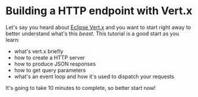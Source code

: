 # Building a HTTP endpoint with Vert.x

Let's say you heard about [Eclipse Vert.x](http://vertx.io) and you want to start right away to better understand what's this _beast_. This tutorial is a good start as you learn:

* what's vert.x briefly
* how to create a HTTP server
* how to produce JSON responses
* how to get query parameters
* what's an event loop and how it's used to dispatch your requests

It's going to take 10 minutes to complete, so better start now!



